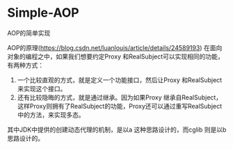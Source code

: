 # Simple-AOP
AOP的简单实现

AOP的原理(https://blog.csdn.net/luanlouis/article/details/24589193)
在面向对象的编程之中，如果我们想要约定Proxy 和RealSubject可以实现相同的功能，有两种方式：
1. 一个比较直观的方式，就是定义一个功能接口，然后让Proxy 和RealSubject来实现这个接口。
2. 还有比较隐晦的方式，就是通过继承。因为如果Proxy 继承自RealSubject，这样Proxy则拥有了RealSubject的功能，Proxy还可以通过重写RealSubject中的方法，来实现多态。

其中JDK中提供的创建动态代理的机制，是以a 这种思路设计的，而cglib 则是以b思路设计的。


